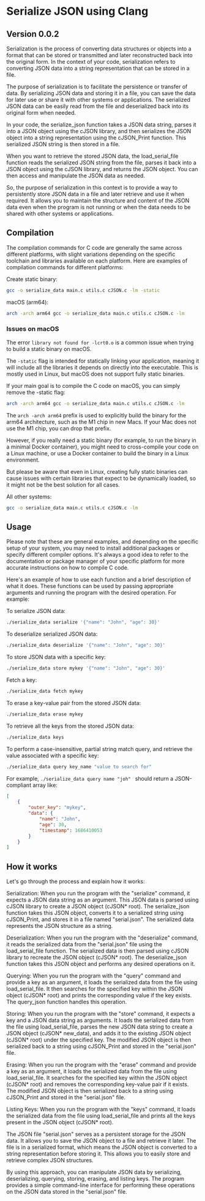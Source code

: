# Serialize JSON using Clang

## Version 0.0.2

Serialization is the process of converting data structures or objects into a format that can be stored or transmitted and later
reconstructed back into the original form. In the context of your code, serialization refers to converting JSON data into a string
representation that can be stored in a file.

The purpose of serialization is to facilitate the persistence or transfer of data. By serializing JSON data and storing it in a file, you
can save the data for later use or share it with other systems or applications. The serialized JSON data can be easily read from the file
and deserialized back into its original form when needed.

In your code, the serialize_json function takes a JSON data string, parses it into a JSON object using the cJSON library, and then
serializes the JSON object into a string representation using the cJSON_Print function. This serialized JSON string is then stored in a
file.

When you want to retrieve the stored JSON data, the load_serial_file function reads the serialized JSON string from the file, parses it back
into a JSON object using the cJSON library, and returns the JSON object. You can then access and manipulate the JSON data as needed.

So, the purpose of serialization in this context is to provide a way to persistently store JSON data in a file and later retrieve and use it
when required. It allows you to maintain the structure and content of the JSON data even when the program is not running or when the data
needs to be shared with other systems or applications.

## Compilation

The compilation commands for C code are generally the same across different platforms, with slight variations depending on the specific
toolchain and libraries available on each platform. Here are examples of compilation commands for different platforms:

Create static binary:

```bash
gcc -o serialize_data main.c utils.c cJSON.c -lm -static
```

macOS (arm64):

```bash
arch -arch arm64 gcc -o serialize_data main.c utils.c cJSON.c -lm
```

### Issues on macOS

The error `library not found for -lcrt0.o` is a common issue when trying to build a static binary on macOS.

The `-static` flag is intended for statically linking your application, meaning it will include all the libraries it depends on directly into the executable. This is mostly used in Linux, but macOS does not support fully static binaries.

If your main goal is to compile the C code on macOS, you can simply remove the -static flag:

```bash
arch -arch arm64 gcc -o serialize_data main.c utils.c cJSON.c -lm
```

The `arch -arch arm64` prefix is used to explicitly build the binary for the arm64 architecture, such as the M1 chip in new Macs. If your Mac does not use the M1 chip, you can drop that prefix.

However, if you really need a static binary (for example, to run the binary in a minimal Docker container), you might need to cross-compile your code on a Linux machine, or use a Docker container to build the binary in a Linux environment.

But please be aware that even in Linux, creating fully static binaries can cause issues with certain libraries that expect to be dynamically loaded, so it might not be the best solution for all cases.

All other systems:

```bash
gcc -o serialize_data main.c utils.c cJSON.c -lm
```

## Usage

Please note that these are general examples, and depending on the specific setup of your system, you may need to install additional packages
or specify different compiler options. It's always a good idea to refer to the documentation or package manager of your specific platform
for more accurate instructions on how to compile C code.

Here's an example of how to use each function and a brief description of what it does. These functions can be used by passing appropriate
arguments and running the program with the desired operation. For example:

To serialize JSON data:

```bash
./serialize_data serialize '{"name": "John", "age": 30}'
```

To deserialize serialized JSON data:

```bash
./serialize_data deserialize '{"name": "John", "age": 30}'
```

To store JSON data with a specific key:

```bash
./serialize_data store mykey '{"name": "John", "age": 30}'
```

Fetch a key:

```bash
./serialize_data fetch mykey
```

To erase a key-value pair from the stored JSON data:

```bash
./serialize_data erase mykey
```

To retrieve all the keys from the stored JSON data:

```bash
./serialize_data keys
```

To perform a case-insensitive, partial string match query, and retrieve the value associated with a specific key:

```bash
./serialize_data query key_name "value to search for"
```

For example, `./serialize_data query name "joh" ` should return a JSON-compliant array like:

```json
[
    {
        "outer_key": "mykey",
        "data": {
            "name": "John",
            "age": 30,
            "timestamp": 1686410053
        }
    }
]
```

## How it works

Let's go through the process and explain how it works:

Serialization: When you run the program with the "serialize" command, it expects a JSON data string as an argument. This JSON data is parsed
using cJSON library to create a JSON object (cJSON\* root). The serialize_json function takes this JSON object, converts it to a serialized
string using cJSON_Print, and stores it in a file named "serial.json". The serialized data represents the JSON structure as a string.

Deserialization: When you run the program with the "deserialize" command, it reads the serialized data from the "serial.json" file using the
load_serial_file function. The serialized data is then parsed using cJSON library to recreate the JSON object (cJSON\* root). The
deserialize_json function takes this JSON object and performs any desired operations on it.

Querying: When you run the program with the "query" command and provide a key as an argument, it loads the serialized data from the file
using load_serial_file. It then searches for the specified key within the JSON object (cJSON\* root) and prints the corresponding value if
the key exists. The query_json function handles this operation.

Storing: When you run the program with the "store" command, it expects a key and a JSON data string as arguments. It loads the serialized
data from the file using load_serial_file, parses the new JSON data string to create a JSON object (cJSON* new_data), and adds it to the
existing JSON object (cJSON* root) under the specified key. The modified JSON object is then serialized back to a string using cJSON_Print
and stored in the "serial.json" file.

Erasing: When you run the program with the "erase" command and provide a key as an argument, it loads the serialized data from the file
using load_serial_file. It searches for the specified key within the JSON object (cJSON\* root) and removes the corresponding key-value pair
if it exists. The modified JSON object is then serialized back to a string using cJSON_Print and stored in the "serial.json" file.

Listing Keys: When you run the program with the "keys" command, it loads the serialized data from the file using load_serial_file and prints
all the keys present in the JSON object (cJSON\* root).

The JSON file "serial.json" serves as a persistent storage for the JSON data. It allows you to save the JSON object to a file and retrieve
it later. The file is in a serialized format, which means the JSON object is converted to a string representation before storing it. This
allows you to easily store and retrieve complex JSON structures.

By using this approach, you can manipulate JSON data by serializing, deserializing, querying, storing, erasing, and listing keys. The
program provides a simple command-line interface for performing these operations on the JSON data stored in the "serial.json" file.
